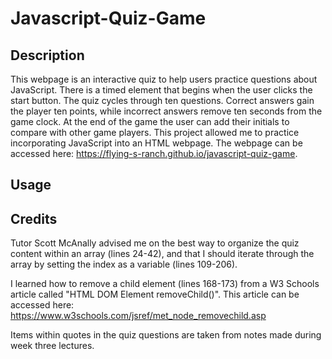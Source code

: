 # Javascript-Quiz-Game

## Description
This webpage is an interactive quiz to help users practice questions about JavaScript. There is a timed element that begins when the user clicks the start button. The quiz cycles through ten questions. Correct answers gain the player ten points, while incorrect answers remove ten seconds from the game clock. At the end of the game the user can add their initials to compare with other game players. This project allowed me to practice incorporating JavaScript into an HTML webpage. The webpage can be accessed here: https://flying-s-ranch.github.io/javascript-quiz-game. 

## Usage

## Credits
Tutor Scott McAnally advised me on the best way to organize the quiz content within an array (lines 24-42), and that I should iterate through the array by setting the index as a variable (lines 109-206).

I learned how to remove a child element (lines 168-173) from a W3 Schools article called "HTML DOM Element removeChild()". This article can be accessed here: https://www.w3schools.com/jsref/met_node_removechild.asp

Items within quotes in the quiz questions are taken from notes made during week three lectures.
